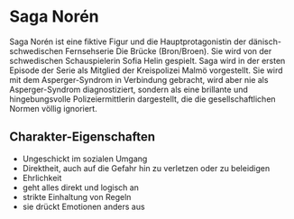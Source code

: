 # Saga Norén

Saga Norén ist eine fiktive Figur und die Hauptprotagonistin der dänisch-schwedischen Fernsehserie Die Brücke (Bron/Broen). Sie wird von der schwedischen Schauspielerin Sofia Helin gespielt. Saga wird in der ersten Episode der Serie als Mitglied der Kreispolizei Malmö vorgestellt. Sie wird mit dem Asperger-Syndrom in Verbindung gebracht, wird aber nie als Asperger-Syndrom diagnostiziert, sondern als eine brillante und hingebungsvolle Polizeiermittlerin dargestellt, die die gesellschaftlichen Normen völlig ignoriert.

## Charakter-Eigenschaften

* Ungeschickt im sozialen Umgang
* Direktheit, auch auf die Gefahr hin zu verletzen oder zu beleidigen
* Ehrlichkeit
* geht alles direkt und logisch an
* strikte Einhaltung von Regeln
* sie drückt Emotionen anders aus